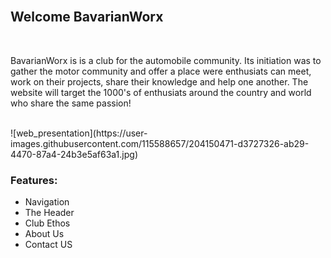 <br>

## **Welcome BavarianWorx**

<br>

<p>BavarianWorx is is a club for the automobile community. Its initiation was to gather the motor community and offer a place were enthusiats can meet, work on their projects, share their knowledge and help one another. The website will target the 1000's of enthusiats around the country and world who share the same passion!
</p>
<br>
![web_presentation](https://user-images.githubusercontent.com/115588657/204150471-d3727326-ab29-4470-87a4-24b3e5af63a1.jpg)
<br>

### Features:
+ Navigation
+ The Header
+ Club Ethos
+ About Us
+ Contact US
